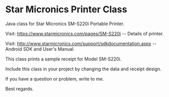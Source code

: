 # Star Micronics Printer Class

Java class for Star Micronics SM-S220i Portable Printer.

Visit: https://www.starmicronics.com/pages/SM-S220i -- Details of printer.

Visit: http://www.starmicronics.com/support/sdkdocumentation.aspx -- Android SDK and User's Manual.

This class prints a sample receipt for Model SM-S220i.

Include this class in your project by changing the data and receipt design.

If you have a question or problem, write to me.

Best regards.
